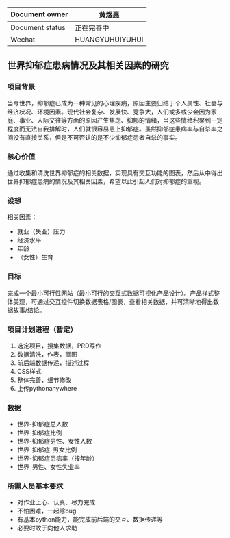 |Document owner|黄煜惠|
|---|---|
|Document status|正在完善中|
|Wechat|HUANGYUHUIYUHUI|

## 世界抑郁症患病情况及其相关因素的研究

### 项目背景
当今世界，抑郁症已成为一种常见的心理疾病，原因主要归结于个人属性、社会与经济状况、环境因素。现代社会复杂、发展快、竞争大，人们或多或少会因为家庭、事业、人际交往等方面的原因产生焦虑、抑郁的情绪，当这些情绪积聚到一定程度而无法自我排解时，人们就很容易患上抑郁症。虽然抑郁症患病率与自杀率之间没有直接关系，但是不可否认的是不少抑郁症患者自杀的事实。

### 核心价值
通过收集和清洗世界抑郁症的相关数据，实现具有交互功能的图表，然后从中得出世界抑郁症患病的情况及其相关因素，希望以此引起人们对抑郁症的重视。

### 设想
相关因素：
- 就业（失业）压力
- 经济水平
- 年龄
- （女性）生育

### 目标
完成一个最小可行性网站（最小可行的交互式数据可视化产品设计）。产品样式整体美观，可通过交互控件切换数据表格/图表，查看相关数据，并可清晰地得出数据故事/结论。

### 项目计划进程（暂定）
1. 选定项目，搜集数据，PRD写作
2. 数据清洗，作表，画图
3. 前后端数据传递，描述过程
4. CSS样式
5. 整体完善，细节修改
6. 上传pythonanywhere

### 数据
- 世界-抑郁症总人数
- 世界-抑郁症比例
- 世界-抑郁症男性、女性人数
- 世界-抑郁症-男女比例
- 世界-抑郁症患病率（按年龄）
- 世界-男性、女性失业率


### 所需人员基本要求
- 对作业上心、认真、尽力完成
- 不怕困难，一起除bug
- 有基本python能力，能完成前后端的交互、数据传递等
- 必要时敢于向他人求助
